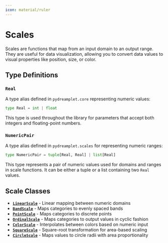 ```yaml
---
icon: material/ruler
---
```


# Scales

Scales are functions that map from an input domain to an output range. They are useful for data visualization, allowing you to convert data values to visual properties like position, size, or color.

## Type Definitions

### `Real`

A type alias defined in `pydreamplet.core` representing numeric values:

```py
type Real = int | float
```

This type is used throughout the library for parameters that accept both integers and floating-point numbers.

### `NumericPair`

A type alias defined in `pydreamplet.scales` for representing numeric ranges:

```py
type NumericPair = tuple[Real, Real] | list[Real]
```

This type represents a pair of numeric values used for domains and ranges in scale functions. It can be either a tuple or a list containing two `Real` values.

## Scale Classes

- [**`LinearScale`**](linearscale.md) - Linear mapping between numeric domains
- [**`BandScale`**](bandscale.md) - Maps categories to evenly spaced bands
- [**`PointScale`**](pointscale.md) - Maps categories to discrete points
- [**`OrdinalScale`**](ordinalscale.md) - Maps categories to output values in cyclic fashion
- [**`ColorScale`**](colorscale.md) - Interpolates between colors based on numeric input
- [**`SquareScale`**](squarescale.md) - Square-root transformation for area-based scaling
- [**`CircleScale`**](circlescale.md) - Maps values to circle radii with area proportionality